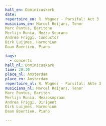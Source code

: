 ```yaml
---
hall_en: Dominicuskerk
date:
repertoire_en: R. Wagner - Parsifal: Act 3
musicians_en: Marcel Reijans, Tenor
Marc Pantus, Baritone
Merlijn Runia, Mezzo Soprano
Andrea Friggi, Conductor
Dirk Luijmes, Harmonium
Daan Boertien, Piano

tags:
  - concerts
hall_nl: Dominicuskerk
time: 20:30
place_nl: Amsterdam
place_en: Amsterdam
repertoire_nl: R. Wagner - Parsifal: Akte 3
musicians_nl: Marcel Reijans, Tenor
Marc Pantus, Bariton
Merlijn Runia, Mezzosopraan
Andrea Friggi, Dirigent
Dirk Luijmes, Harmonium
Daan Boertien, Piano

---
```


